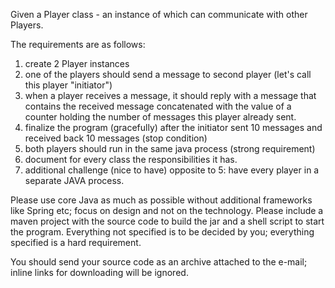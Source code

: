 Given a Player class - an instance of which can communicate with other Players.

The requirements are as follows:

1. create 2 Player instances
2. one of the players should send a message to second player (let's call this player "initiator")
3. when a player receives a message, it should reply with a message that contains the received message concatenated with the value of a counter holding the number of messages this player already sent.
4. finalize the program (gracefully) after the initiator sent 10 messages and received back 10 messages (stop condition)
5. both players should run in the same java process (strong requirement)
6. document for every class the responsibilities it has.
7. additional challenge (nice to have) opposite to 5: have every player in a separate JAVA process.

Please use core Java as much as possible without additional frameworks like Spring etc; focus on design and not on the technology.
Please include a maven project with the source code to build the jar and a shell script to start the program.
Everything not specified is to be decided by you; everything specified is a hard requirement.

You should send your source code as an archive attached to the e-mail; inline links for downloading will be ignored.